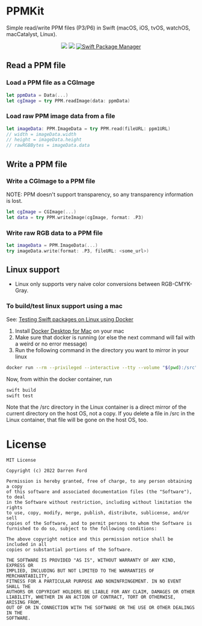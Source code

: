 # PPMKit

Simple read/write PPM files (P3/P6) in Swift (macOS, iOS, tvOS, watchOS, macCatalyst, Linux).

<p align="center">
    <img src="https://img.shields.io/github/v/tag/dagronf/PPMKit" />
    <img src="https://img.shields.io/badge/License-MIT-lightgrey" />
    <a href="https://swift.org/package-manager">
        <img src="https://img.shields.io/badge/spm-compatible-brightgreen.svg?style=flat" alt="Swift Package Manager" />
    </a>
</p>

## Read a PPM file

### Load a PPM file as a CGImage

```swift
let ppmData = Data(...)
let cgImage = try PPM.readImage(data: ppmData)
```

### Load raw PPM image data from a file

```swift
let imageData: PPM.ImageData = try PPM.read(fileURL: ppm1URL)
// width = imageData.width
// height = imageData.height
// rawRGBBytes = imageData.data 
```

## Write a PPM file

### Write a CGImage to a PPM file

NOTE: PPM doesn't support transparency, so any transparency information is lost.

```swift
let cgImage = CGImage(...)
let data = try PPM.writeImage(cgImage, format: .P3)
```

### Write raw RGB data to a PPM file

```swift
let imageData = PPM.ImageData(...)
try imageData.write(format: .P3, fileURL: <some_url>)
```

## Linux support

* Linux only supports very naive color conversions between RGB-CMYK-Gray.

### To build/test linux support using a mac

See: [Testing Swift packages on Linux using Docker](https://oleb.net/2020/swift-docker-linux/)

1. Install [Docker Desktop for Mac](https://www.docker.com/products/docker-desktop) on your mac
2. Make sure that docker is running (or else the next command will fail with a weird or no error message)
3. Run the following command in the directory you want to mirror in your linux 
	
```bash
docker run --rm --privileged --interactive --tty --volume "$(pwd):/src" --workdir "/src" swift:latest
```

Now, from within the docker container, run 

```bash
swift build
swift test
```

Note that the /src directory in the Linux container is a direct mirror of the current directory on the host OS, not a copy. If you delete a file in /src in the Linux container, that file will be gone on the host OS, too.

# License

```
MIT License

Copyright (c) 2022 Darren Ford

Permission is hereby granted, free of charge, to any person obtaining a copy
of this software and associated documentation files (the "Software"), to deal
in the Software without restriction, including without limitation the rights
to use, copy, modify, merge, publish, distribute, sublicense, and/or sell
copies of the Software, and to permit persons to whom the Software is
furnished to do so, subject to the following conditions:

The above copyright notice and this permission notice shall be included in all
copies or substantial portions of the Software.

THE SOFTWARE IS PROVIDED "AS IS", WITHOUT WARRANTY OF ANY KIND, EXPRESS OR
IMPLIED, INCLUDING BUT NOT LIMITED TO THE WARRANTIES OF MERCHANTABILITY,
FITNESS FOR A PARTICULAR PURPOSE AND NONINFRINGEMENT. IN NO EVENT SHALL THE
AUTHORS OR COPYRIGHT HOLDERS BE LIABLE FOR ANY CLAIM, DAMAGES OR OTHER
LIABILITY, WHETHER IN AN ACTION OF CONTRACT, TORT OR OTHERWISE, ARISING FROM,
OUT OF OR IN CONNECTION WITH THE SOFTWARE OR THE USE OR OTHER DEALINGS IN THE
SOFTWARE.
```

